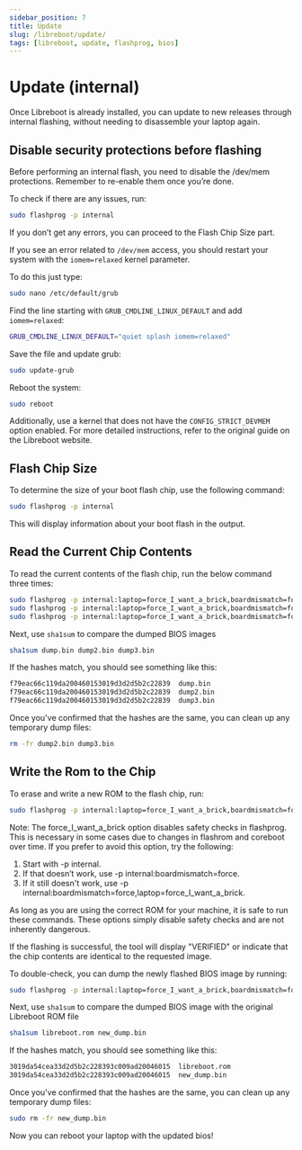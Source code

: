 ```yaml
---
sidebar_position: 7
title: Update
slug: /libreboot/update/
tags: [libreboot, update, flashprog, bios]
---
```


# Update (internal)

Once Libreboot is already installed, you can update to new releases through internal flashing, without needing to disassemble your laptop again.


## Disable security protections before flashing

Before performing an internal flash, you need to disable the /dev/mem protections. Remember to re-enable them once you’re done.

To check if there are any issues, run:

```bash
sudo flashprog -p internal
```

If you don’t get any errors, you can proceed to the Flash Chip Size part.

If you see an error related to `/dev/mem` access, you should restart your system with the `iomem=relaxed` kernel parameter.

To do this just type:

```bash
sudo nano /etc/default/grub
```

Find the line starting with `GRUB_CMDLINE_LINUX_DEFAULT` and add `iomem=relaxed`:

```bash
GRUB_CMDLINE_LINUX_DEFAULT="quiet splash iomem=relaxed"
```

Save the file and update grub:

```bash
sudo update-grub
```

Reboot the system:

```bash
sudo reboot
```

Additionally, use a kernel that does not have the `CONFIG_STRICT_DEVMEM` option enabled. For more detailed instructions, refer to the original guide on the Libreboot website.


## Flash Chip Size

To determine the size of your boot flash chip, use the following command:

```bash
sudo flashprog -p internal
```

This will display information about your boot flash in the output.


## Read the Current Chip Contents

To read the current contents of the flash chip, run the below command three times:

```bash
sudo flashprog -p internal:laptop=force_I_want_a_brick,boardmismatch=force -r dump.bin
sudo flashprog -p internal:laptop=force_I_want_a_brick,boardmismatch=force -r dump2.bin
sudo flashprog -p internal:laptop=force_I_want_a_brick,boardmismatch=force -r dump3.bin
```

Next, use `sha1sum` to compare the dumped BIOS images

```bash
sha1sum dump.bin dump2.bin dump3.bin
```

If the hashes match, you should see something like this:

```bash
f79eac66c119da200460153019d3d2d5b2c22839  dump.bin
f79eac66c119da200460153019d3d2d5b2c22839  dump2.bin
f79eac66c119da200460153019d3d2d5b2c22839  dump3.bin
```

Once you've confirmed that the hashes are the same, you can clean up any temporary dump files:

```bash
rm -fr dump2.bin dump3.bin
```

## Write the Rom to the Chip

To erase and write a new ROM to the flash chip, run:

```bash
sudo flashprog -p internal:laptop=force_I_want_a_brick,boardmismatch=force -w libreboot.rom
```

Note: The force_I_want_a_brick option disables safety checks in flashprog. This is necessary in some cases due to changes in flashrom and coreboot over time. If you prefer to avoid this option, try the following:

1. Start with -p internal.
2. If that doesn’t work, use -p internal:boardmismatch=force.
3. If it still doesn't work, use -p internal:boardmismatch=force,laptop=force_I_want_a_brick.

As long as you are using the correct ROM for your machine, it is safe to run these commands. These options simply disable safety checks and are not inherently dangerous.

If the flashing is successful, the tool will display "VERIFIED" or indicate that the chip contents are identical to the requested image.

To double-check, you can dump the newly flashed BIOS image by running:

```bash
sudo flashprog -p internal:laptop=force_I_want_a_brick,boardmismatch=force -r new_dump.bin
```

Next, use `sha1sum` to compare the dumped BIOS image with the original Libreboot ROM file

```bash
sha1sum libreboot.rom new_dump.bin
```

If the hashes match, you should see something like this:

```bash
3019da54cea33d2d5b2c228393c009ad20046015  libreboot.rom
3019da54cea33d2d5b2c228393c009ad20046015  new_dump.bin
```

Once you've confirmed that the hashes are the same, you can clean up any temporary dump files:

```bash
sudo rm -fr new_dump.bin
```

Now you can reboot your laptop with the updated bios!